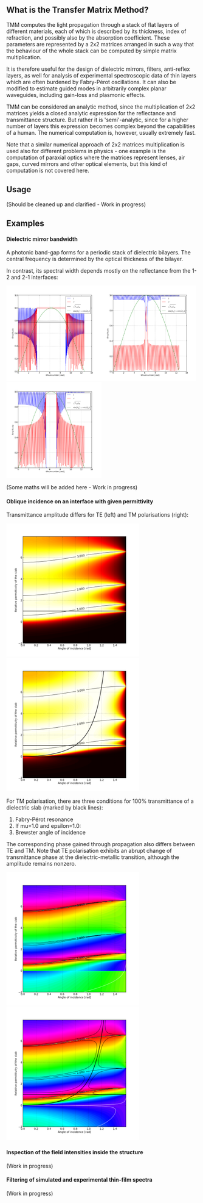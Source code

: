 ## What is the Transfer Matrix Method?
TMM computes the light propagation through a stack of flat layers of different materials, each of which is described by its thickness, index of refraction, and possibly also by the absorption coefficient. These parameters are represented by a 2x2 matrices arranged in such a way that the behaviour of the whole stack can be computed by simple matrix multiplication.

It is therefore useful for the design of dielectric mirrors, filters, anti-reflex layers, as well for analysis of experimental spectroscopic data of thin layers which are often burdened by Fabry-Pérot oscillations. It can also be modified to estimate guided modes in arbitrarily complex planar waveguides, including gain-loss and plasmonic effects.

TMM can be considered an analytic method, since the multiplication of 2x2 matrices yields a closed analytic expression for the reflectance and transmittance structure. But rather it is 'semi'-analytic, since for a higher number of layers this expression becomes complex beyond the capabilities of a human. The numerical computation is, however, usually extremely fast. 

Note that a similar numerical approach of 2x2 matrices multiplication is used also for different problems in physics - one example is the computation of paraxial optics where the matrices represent lenses, air gaps, curved mirrors and other optical elements, but this kind of computation is not covered here.

## Usage
(Should be cleaned up and clarified - Work in progress)

## Examples
#### Dielectric mirror bandwidth
A photonic band-gap forms for a periodic stack of dielectric bilayers. The central frequency is determined by the optical thickness of the bilayer. 

In contrast, its spectral width depends mostly on the reflectance from the 1-2 and 2-1 interfaces:

<img alt="slab_amplitude_layers=30" src="./TM_slab_amplitude_layers=30b.png" width="250px"><img alt="slab_amplitude_layers=30" src="./TM_slab_amplitude_layers=30c.png" width="250px"><img src="./TM_slab_amplitude_layers=30.png" width="250px">

(Some maths will be added here - Work in progress)

#### Oblique incidence on an interface with given permittivity
Transmittance amplitude differs for TE (left) and TM polarisations (right):

<img alt="slab_amplitude.png" src="./TE_slab_amplitude.png" width="350px">
<img alt="slab_amplitude.png" src="./TM_slab_amplitude.png" width="350px">

For TM polarisation, there are three conditions for 100% transmittance of a dielectric slab (marked by black lines):
1) Fabry-Pérot resonance
2) If mu=1.0 and epsilon=1.0:
3) Brewster angle of incidence

The corresponding phase gained through propagation also differs between TE and TM. Note that TE polarisation exhibits an abrupt change of transmittance phase at the dielectric-metallic  transition, although the amplitude remains nonzero.

<img alt="slab_phase.png" src="./TE_slab_phase.png" width="350px">
<img alt="slab_phase.png" src="./TM_slab_phase.png" width="350px">

#### Inspection of the field intensities inside the structure
(Work in progress)

#### Filtering of simulated and experimental thin-film spectra
(Work in progress)


